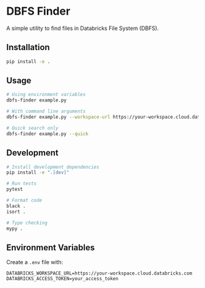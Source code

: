 # DBFS Finder

A simple utility to find files in Databricks File System (DBFS).

## Installation

```bash
pip install -e .
```

## Usage

```bash
# Using environment variables
dbfs-finder example.py

# With command line arguments
dbfs-finder example.py --workspace-url https://your-workspace.cloud.databricks.com --token your_access_token

# Quick search only
dbfs-finder example.py --quick
```

## Development

```bash
# Install development dependencies
pip install -e ".[dev]"

# Run tests
pytest

# Format code
black .
isort .

# Type checking
mypy .
```

## Environment Variables

Create a `.env` file with:

```
DATABRICKS_WORKSPACE_URL=https://your-workspace.cloud.databricks.com
DATABRICKS_ACCESS_TOKEN=your_access_token
```
